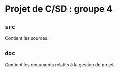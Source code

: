 # Projet de C/SD : groupe 4

## `src`

Contient les sources.

## `doc`

Contient les documents relatifs à la gestion de projet.

